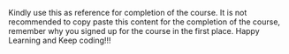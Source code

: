 Kindly use this as reference for completion of the course. It is not recommended to copy paste this content for the completion of the course, remember why you signed up for the course in the first place. Happy Learning and Keep coding!!! 
